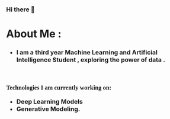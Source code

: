 ### Hi there  👋

<!--
**ParthDande/ParthDande** is a ✨ _special_ ✨ repository because its `README.md` (this file) appears on your GitHub profile.

Here are some ideas to get you started:

- 🔭 I’m currently working on ...
- 🌱 I’m currently learning ...
- 👯 I’m looking to collaborate on ...
- 🤔 I’m looking for help with ...
- 💬 Ask me about ...
- 📫 How to reach me: ...
- 😄 Pronouns: ...
- ⚡ Fun fact: ...
-->
<h1>About Me : </h1>
<h3><ul>
  <li>I am a third year Machine Learning and Artificial Intelligence Student , exploring the power of data .</li>
  </ul></h3>
<br><h3><p style="font-family:verdana">Technologies I  am currently working on: 
  <ul>
<li>Deep Learning Models </li>
<li>Generative Modeling.</li></h3>
</ul>
</p>
